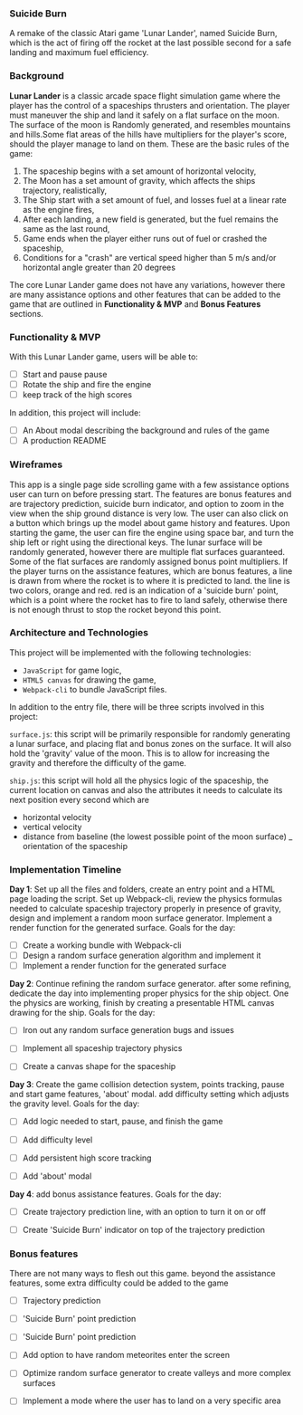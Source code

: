 ### Suicide Burn
A remake of the classic Atari game 'Lunar Lander', named Suicide Burn, which is the act of firing off the rocket at the last possible second for a safe landing and maximum fuel efficiency.

### Background

**Lunar Lander** is a classic arcade space flight simulation game where the player has the control of a spaceships thrusters and orientation. The player must maneuver the ship and land it safely on a flat surface on the moon. The surface of the moon is Randomly generated, and resembles mountains and hills.Some flat areas of the hills have multipliers for the player's score, should the player manage to land on them. These are the basic rules of the game:


1) The spaceship begins with a set amount of horizontal velocity,
2) The Moon has a set amount of gravity, which affects the ships trajectory, realistically,
3) The Ship start with a set amount of fuel, and losses fuel at a linear rate as the engine fires,
4) After each landing, a new field is generated, but the fuel remains the same as the last round,
5) Game ends when the player either runs out of fuel or crashed the spaceship,
6) Conditions for a "crash" are vertical speed higher than 5 m/s and/or horizontal angle greater than 20 degrees

The core Lunar Lander game does not have any variations, however there are many assistance options and other features that can be added to the game that are outlined in **Functionality & MVP** and **Bonus Features** sections.

### Functionality & MVP  

With this Lunar Lander game, users will be able to:

- [ ] Start and pause pause
- [ ] Rotate the ship and fire the engine
- [ ] keep track of the high scores

In addition, this project will include:

- [ ] An About modal describing the background and rules of the game
- [ ] A production README

### Wireframes

This app is a single page side scrolling game with a few assistance options user can turn on before pressing start. The features are bonus features and are trajectory prediction, suicide burn indicator, and option to zoom in the view when the ship ground distance is very low. The user can also click on a button which brings up the model about game history and features.
Upon starting the game, the user can fire the engine using space bar, and turn the ship left or right using the directional keys. The lunar surface will be randomly generated, however there are multiple flat surfaces guaranteed. Some of the flat surfaces are randomly assigned bonus point multipliers.
If the player turns on the assistance features, which are bonus features, a line is drawn from where the rocket is to where it is predicted to land. the line is two colors, orange and red. red is an indication of a 'suicide burn' point, which is a point where the rocket has to fire to land safely, otherwise there is not enough thrust to stop the rocket beyond this point.


<!-- 
![wireframes]() -->

### Architecture and Technologies

This project will be implemented with the following technologies:

- `JavaScript` for game logic,
- `HTML5 canvas` for drawing the game,
- `Webpack-cli` to bundle JavaScript files.

In addition to the entry file, there will be three scripts involved in this project:

`surface.js`: this script will be primarily responsible for randomly generating a lunar surface, and placing flat and bonus zones on the surface. It will also hold the 'gravity' value of the moon. This is to allow for increasing the gravity and therefore the difficulty of the game.

`ship.js`: this script will hold all the physics logic of the spaceship, the current location on canvas and also the attributes it needs to calculate its next position every second which are
 - horizontal velocity
 - vertical velocity
 - distance from baseline (the lowest possible point of the moon surface)
 _ orientation of the spaceship
 

### Implementation Timeline

**Day 1**: Set up all the files and folders, create an entry point and a HTML page loading the script. Set up Webpack-cli, review the physics formulas needed to calculate spaceship trajectory properly in presence of gravity, design and implement a random moon surface generator. Implement a render function for the generated surface. Goals for the day:

 - [ ] Create a working bundle with Webpack-cli
 - [ ] Design a random surface generation algorithm and implement it
 - [ ] Implement a render function for the generated surface

**Day 2**: Continue refining the random surface generator. after some refining, dedicate the day into implementing proper physics for the ship object. One the physics are working, finish by creating a presentable HTML canvas drawing for the ship. Goals for the day:

- [ ] Iron out any random surface generation bugs and issues
- [ ] Implement all spaceship trajectory physics
- [ ] Create a canvas shape for the spaceship


**Day 3**: Create the game collision detection system, points tracking, pause and start game features, 'about' modal. add difficulty setting which adjusts the gravity level. Goals for the day:

- [ ] Add logic needed to start, pause, and finish the game
- [ ] Add difficulty level
- [ ] Add persistent high score tracking
- [ ] Add 'about' modal


**Day 4**: add bonus assistance features. Goals for the day:

- [ ] Create trajectory prediction line, with an option to turn it on or off
- [ ] Create 'Suicide Burn' indicator on top of the trajectory prediction


### Bonus features

There are not many ways to flesh out this game. beyond the assistance features, some extra difficulty could be added to the game

- [ ] Trajectory prediction
- [ ] 'Suicide Burn' point prediction
- [ ] 'Suicide Burn' point prediction
- [ ] Add option to have random meteorites enter the screen
- [ ] Optimize random surface generator to create valleys and more complex surfaces
- [ ] Implement a mode where the user has to land on a very specific area


